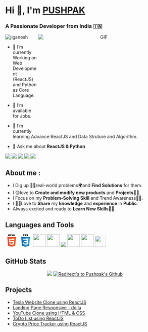 # Hi 👋, I'm <a href="https://github.com/pushpak1809" target="blank">PUSHPAK</a>
<h3>A Passionate Developer from India &#127470;&#127475</h3>
 <img src="https://komarev.com/ghpvc/?username=pushpak1809&label=PROFILE VIEWS  &color=red&style=flat" alt="jiganesh"/>
<a target="_blank" align="center">
  <img align="right" top="500" height="300" width="400" alt="GIF" src="https://media.giphy.com/media/SWoSkN6DxTszqIKEqv/giphy.gif">
</a> 

- 🌱 I’m currently Working on Web Development (ReactJS) and Python as Core Language.

- 🤝 I’m available for Jobs.

- 🌱 I’m currently learning Advance ReactJS and Data Struture and Algorithm.

- 💬 Ask me about **ReactJS & Python**




<a href="https://leetcode.com/Pushpak18/">
  <img src="https://img.shields.io/badge/Leetcode-orange?style=for-the-badge&logo=leetcode&logoColor=black"/>
</a>
<a href="https://www.linkedin.com/in/pushpak-hiwase-365213208/">
  <img src="https://img.shields.io/badge/LinkedIn-0077B5?style=for-the-badge&logo=linkedin&logoColor=white"/> 
 </a> 
<a href="hiwasepushpak@gmail.com">
  <img src="https://img.shields.io/badge/Gmail-D14836?style=for-the-badge&logo=gmail&logoColor=white"/>
</a>
<a href="https://twitter.com/HiwasePushpak">
  <img src="https://img.shields.io/badge/Twitter-1DA1F2?style=for-the-badge&logo=twitter&logoColor=white"/>
</a>

<a href="https://www.instagram.com/shyamtawli/">
  <img src="https://img.shields.io/badge/Instagram-E4405F?style=for-the-badge&logo=instagram&logoColor=white"/>
</a>

## **About me** :

- I Dig up 🕵️‍♀️real-world problems🌍and **Find Solutions** for them.
- I 😍love to **Create and modify new products** and **Projects**👨‍💻.
- I Focus on my **Problem-Solving Skill** and Trend Awareness🕵️‍♀️.
- I 👨‍🏫Love to **Share** my **knowledge** and **experience** in **Public**.
- Always excited and ready to **Learn New Skills👨‍🎓**.

## **Languages and Tools**
<p>

<img src="https://raw.githubusercontent.com/devicons/devicon/master/icons/html5/html5-original-wordmark.svg" width="40px" height="40px">

<img src="https://raw.githubusercontent.com/devicons/devicon/master/icons/css3/css3-original-wordmark.svg" width="40px" height="40px">
	
<img src ="https://cdn.jsdelivr.net/gh/devicons/devicon/icons/react/react-original-wordmark.svg" width="40px" height="40px">

<img src ="https://cdn.jsdelivr.net/gh/devicons/devicon/icons/java/java-original-wordmark.svg" width="40px" height="40px" >

<img src="https://cdn.jsdelivr.net/gh/devicons/devicon/icons/javascript/javascript-original.svg" width=40px heigth=50px >

<img src ="https://cdn.jsdelivr.net/gh/devicons/devicon/icons/git/git-plain.svg" width="40px" height="40px">

<img src="https://cdn.jsdelivr.net/gh/devicons/devicon/icons/github/github-original-wordmark.svg" width="40px" height="40px"> 

<img src ="https://cdn.jsdelivr.net/gh/devicons/devicon/icons/vscode/vscode-original-wordmark.svg" width="35px" height="35px">

</p>


      
## **GitHub Stats** 
<p align="center">
<a href="https://github.com/pushpak1809" title="Redirect's to Pushpak's Github">
<img width="49%" src="https://github-readme-stats.vercel.app/api?username=shyamtawli&show_icons=true&theme=dark&count_private=true&text_color=d3d3d3&icon_color=00E6FE&title_color=00E6FE" /></a>
  

<a href="https://github.com/pushpak1809">
<img width="49%" title="Redirect's to Pushpak's Github" src="https://github-readme-streak-stats.herokuapp.com/?user=shyamtawli&theme=dark&theme=black-ice&stroke=0000" /></a>




## **Projects**

<!-- BLOG-POST-LIST:START -->

- [Tesla Website Clone using ReactJS](https://tesla-clone-shyamtawli.netlify.app/)
- [Landing Page Responsive - dolla](https://dolla-responsive-shyamtawli.netlify.app/)
- [YouTube Clone using HTML & CSS](https://youtube-clone-shyamtawli.netlify.app/)
- [ToDo List using ReactJS](https://todo-react-shyamtawli.netlify.app/)
- [Crypto Price Tracker using ReactJS](https://crypto-price-shyamtawli.netlify.app/)
<!-- BLOG-POST-LIST:END -->
